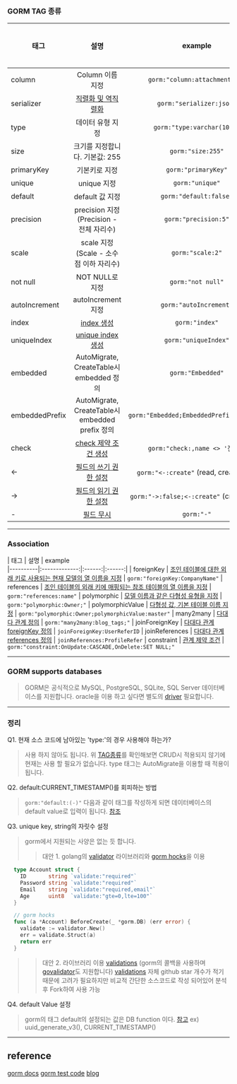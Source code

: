 ### GORM TAG 종류

| 태그   |      설명      |        example      | CRUD시 적용 여부  |
|----------|:-------------:|:------:|:------:|
| column	 |  Column 이름 지정 | `gorm:"column:attachment_id"`  | O |
| serializer	 | [직렬화 및 역직렬화](https://gorm.io/docs/serializer.html) | `gorm:"serializer:json"` | O |
| type |    데이터 유형 지정   |  `gorm:"type:varchar(100)"` | X |
| size | 크기를 지정합니다. 기본값: 255 | `gorm:"size:255"` | X |
| primaryKey | 기본키로 지정 | `gorm:"primaryKey"` | X |
| unique | unique 지정| `gorm:"unique"` | X |
| default | default 값 지정 | `gorm:"default:false"` | O |
| precision | precision 지정 (Precision - 전체 자리수) | `gorm:"precision:5"` | X |
| scale | scale 지정 (Scale - 소수점 이하 자리수) |  `gorm:"scale:2"` | X |
| not null | NOT NULL로 지정 | `gorm:"not null"` | X |
| autoIncrement | autoIncrement 지정 | `gorm:"autoIncrement"` | X |
| index | [index 생성](https://gorm.io/docs/indexes.html)| `gorm:"index"` | X |
| uniqueIndex | [unique index 생성](https://gorm.io/docs/indexes.html) |  `gorm:"uniqueIndex"` | X |
| embedded | AutoMigrate, CreateTable시 embedded 정의 | `gorm:"Embedded"` | X |
| embeddedPrefix | AutoMigrate, CreateTable시 embedded prefix 정의 | `gorm:"Embedded;EmbeddedPrefix:author_"` | X |
| check | [check 제약 조건 생성](https://gorm.io/docs/constraints.html) | `gorm:"check:,name <> '진주'"` | X |
| <- | [필드의 쓰기 권한 설정](https://gorm.io/docs/models.html#Advanced) | `gorm:"<-:create"` (read, create 허용)| O |
| -> | [필드의 읽기 권한 설정](https://gorm.io/docs/models.html#Advanced) | `gorm:"->:false;<-:create"` (create 허용) | O |
| - | [필드 무시](https://gorm.io/docs/models.html#Advanced) | `gorm:"-"` | O |

---
### Association
| 태그   |      설명      |        example      
|----------|:-------------:|:------:|:------:|
| foreignKey	 | [조인 테이블에 대한 외래 키로 사용되는 현재 모델의 열 이름을 지정](https://gorm.io/docs/belongs_to.html#Override-Foreign-Key) | `gorm:"foreignKey:CompanyName"` 
| references	 | [조인 테이블의 외래 키에 매핑되는 참조 테이블의 열 이름을 지정](https://gorm.io/docs/has_one.html#Override-References) | `gorm:"references:name"` 
| polymorphic	 | [모델 이름과 같은 다형성 유형을 지정](https://gorm.io/docs/has_many.html#Polymorphism-Association) | `gorm:"polymorphic:Owner;"`
| polymorphicValue	 | [다형성 값, 기본 테이블 이름 지정](https://gorm.io/docs/has_one.html#Override-References) | `gorm:"polymorphic:Owner;polymorphicValue:master"`
| many2many	 | [다대다 관계 정의](https://gorm.io/docs/many_to_many.html#Many-To-Many) | `gorm:"many2many:blog_tags;"`
| joinForeignKey	 | [다대다 관계 foreignKey 정의](https://gorm.io/docs/many_to_many.html#Override-Foreign-Key) | `joinForeignKey:UserReferID`
| joinReferences	 | [다대다 관계 references 정의](https://gorm.io/docs/many_to_many.html#Override-Foreign-Key) | `joinReferences:ProfileRefer`
| constraint	 | [관계 제약 조건](https://gorm.io/docs/has_many.html#FOREIGN-KEY-Constraints) | `gorm:"constraint:OnUpdate:CASCADE,OnDelete:SET NULL;"`

---

### GORM supports databases

> GORM은 공식적으로 MySQL, PostgreSQL, SQLite, SQL Server 데이터베이스를 지원합니다.
oracle을 이용 하고 싶다면 별도의 [driver](https://github.com/cengsin/oracle) 필요합니다. 

----

### 정리
 Q1. 현재 소스 코드에 남아있는 'type:'의 경우 사용해야 하는가?

  > 사용 하지 않아도 됩니다. 위 [TAG종류](#GORM-TAG-종류)를 확인해보면 CRUD시 적용되지 않기에 현재는 사용 할 필요가 없습니다.
    type 태그는 AutoMigrate을 이용할 때 적용이 됩니다.

Q2. default:CURRENT_TIMESTAMP()를 회피하는 방법

  > `gorm:"default:(-)"` 다음과 같이 태그를 작성하게 되면 데이터베이스의 default value로 입력이 됩니다.  [참조](https://gorm.io/docs/create.html#Default-Values)

Q3. unique key, string의 자릿수 설정

  > gorm에서 지원되는 사양은 없는 듯 합니다.
  >> 대안 1. golang의 [validator](https://pkg.go.dev/github.com/go-playground/validator/v10#section-readme) 라이브러리와 [gorm hocks](https://gorm.io/docs/hooks.html)을 이용


  ``` go
    type Account struct {
      ID       string `validate:"required"`
      Password string `validate:"required"`
      Email    string `validate:"required,email"`
      Age      uint8  `validate:"gte=0,lte=100"`
    }

    // gorm hocks
    func (a *Account) BeforeCreate(_ *gorm.DB) (err error) {
      validate := validator.New()
      err = validate.Struct(a)
      return err
    }
  ````

  >> 대안 2. 라이브러리 이용 [validations](https://github.com/qor/validations) (gorm의 콜백을 사용하며 [govalidator](https://github.com/asaskevich/govalidator)도 지원합니다) [validations](https://github.com/qor/validations) 자체 github star 개수가 적기 때문에 고려가 필요하지만 비교적 간단한 소스코드로 작성 되어있어 분석 후 Fork하여 사용 가능


Q4. default Value 설정
 > gorm의 태그 default의 설정되는 값은 DB function 이다. [참고](https://gorm.io/docs/create.html#Default-Values)
ex) uuid_generate_v3(), CURRENT_TIMESTAMP()

----

## reference
[gorm docs](https://gorm.io/docs/)
[gorm test code](https://github.com/go-gorm/gorm/tree/master/tests)
[blog](https://www.cnblogs.com/zisefeizhu/p/12788017.html)
